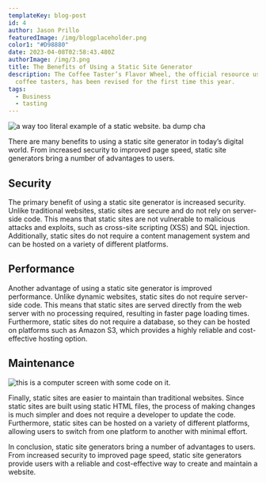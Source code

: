 ```yaml
---
templateKey: blog-post
id: 4
author: Jason Prillo
featuredImage: /img/blogplaceholder.png
color1: "#D98880"
date: 2023-04-08T02:58:43.480Z
authorImage: /img/3.png
title: The Benefits of Using a Static Site Generator
description: The Coffee Taster’s Flavor Wheel, the official resource used by
  coffee tasters, has been revised for the first time this year.
tags:
  - Business
  - tasting
---
```

![a way too literal example of a static website. ba dump cha](https://images.unsplash.com/photo-1610337673044-720471f83677?ixlib=rb-4.0.3&ixid=MnwxMjA3fDB8MHxzZWFyY2h8NXx8c3RhdGljfGVufDB8fDB8fA%3D%3D&auto=format&fit=crop&w=500&q=60)

There are many benefits to using a static site generator in today’s digital world. From increased security to improved page speed, static site generators bring a number of advantages to users.

## Security

The primary benefit of using a static site generator is increased security. Unlike traditional websites, static sites are secure and do not rely on server-side code. This means that static sites are not vulnerable to malicious attacks and exploits, such as cross-site scripting (XSS) and SQL injection. Additionally, static sites do not require a content management system and can be hosted on a variety of different platforms.

## Performance

Another advantage of using a static site generator is improved performance. Unlike dynamic websites, static sites do not require server-side code. This means that static sites are served directly from the web server with no processing required, resulting in faster page loading times. Furthermore, static sites do not require a database, so they can be hosted on platforms such as Amazon S3, which provides a highly reliable and cost-effective hosting option.

## Maintenance

![this is a computer screen with some code on it. ](https://images.unsplash.com/photo-1461749280684-dccba630e2f6?ixlib=rb-4.0.3&ixid=MnwxMjA3fDB8MHxwaG90by1wYWdlfHx8fGVufDB8fHx8&auto=format&fit=crop&w=1169&q=80)

Finally, static sites are easier to maintain than traditional websites. Since static sites are built using static HTML files, the process of making changes is much simpler and does not require a developer to update the code. Furthermore, static sites can be hosted on a variety of different platforms, allowing users to switch from one platform to another with minimal effort.

In conclusion, static site generators bring a number of advantages to users. From increased security to improved page speed, static site generators provide users with a reliable and cost-effective way to create and maintain a website.